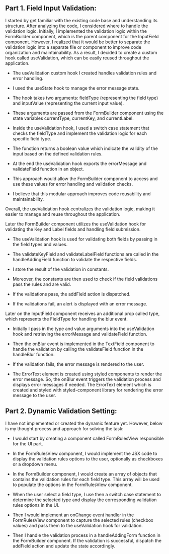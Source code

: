## Part 1. Field Input Validation:

I started by get familiar with the existing code base and understanding its structure. After analyzing the code, I considered where to handle the validation logic. Initially, I implemented the validation logic within the FormBuilder component, which is the parent component for the InputField component. However, I realized that it would be better to separate the validation logic into a separate file or component to improve code organization and maintainability. As a result, I decided to create a custom hook called useValidation, which can be easily reused throughout the application.

- The useValidation custom hook I created handles validation rules and error handling.

- I used the useState hook to manage the error message state.

- The hook takes two arguments: fieldType (representing the field type) and inputValue (representing the current input value).

- These arguments are passed from the FormBuilder component using the state variables currentType, currentKey, and currentLabel.

- Inside the useValidation hook, I used a switch case statement that checks the fieldType and implement the validation logic for each specific field type.

- The function returns a boolean value which indicate the validity of the input based on the defined validation rules.

- At the end the useValidation hook exports the errorMessage and validateField function in an object.

- This approach would allow the FormBuilder component to access and use these values for error handling and validation checks.

- I believe that this modular approach improves code reusability and maintainability.

Overall, the useValidation hook centralizes the validation logic, making it easier to manage and reuse throughout the application.


Later the FormBuilder component utilizes the useValidation hook for validating the Key and Label fields and handling field submission.

- The useValidation hook is used for validating both fields by passing in the field types and values.

- The validateKeyField and validateLabelField functions are called in the handleAddingField function to validate the respective fields.
	
- I store the result of the validation in constants.

- Moreover, the constants are then used to check if the field validations pass the rules and are valid.

- If the validations pass, the addField action is dispatched.

- If the validations fail, an alert is displayed with an error message.

Later on the InputField component receives an additional prop called type, which represents the FieldType for handling the blur event.

- Initially I pass in the type and value arguments into the useValidation hook and retrieving the errorMessage and validateField function.

- Then the onBlur event is implemented in the TextField component to handle the validation by calling the validateField function in the handleBlur function.

- If the validation fails, the error message is rendered to the user.

- The ErrorText element is created using styled components to render the error message.
So, the onBlur event triggers the validation process and displays error messages if needed. The ErrorText element which is created and styled with styled-component library for rendering the error message to the user.


## Part 2. Dynamic Validation Setting:
I have not implemented or created the dynamic feature yet. However, below is my thought process and approach for solving the task:

- I would start by creating a component called FormRulesView responsible for the UI part.

- In the FormRulesView component, I would implement the JSX code to display the validation rules options to the user, optionally as checkboxes or a dropdown menu.

- In the FormBuilder component, I would create an array of objects that contains the validation rules for each field type. This array will be used to populate the options in the FormRulesView component.
 
- When the user select a field type, I use then a switch case statement to determine the selected type and display the corresponding validation rules options in the UI.

- Then I would implement an onChange event handler in the FormRulesView component to capture the selected rules (checkbox values) and pass them to the useValidation hook for validation.

- Then I handle the validation process in a handleAddingForm function in the FormBuilder component. If the validation is successful, dispatch the addField action and update the state accordingly.











